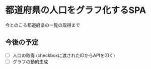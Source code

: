 # 都道府県の人口をグラフ化するSPA

今とのころ都道府県の一覧の取得まで

## 今後の予定
-[ ] 人口の取得 (checkboxに渡されたIDからAPIを叩く)  
-[ ] グラフの動的生成
